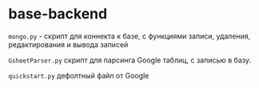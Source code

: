 # base-backend

`mongo.py` - скрипт для коннекта к базе, с функциями записи, удаления, редактирования и вывода записей


`GsheetParser.py` скрипт для парсинга Google таблиц, с записью в базу.




`quickstart.py` дефолтный файл от Google
